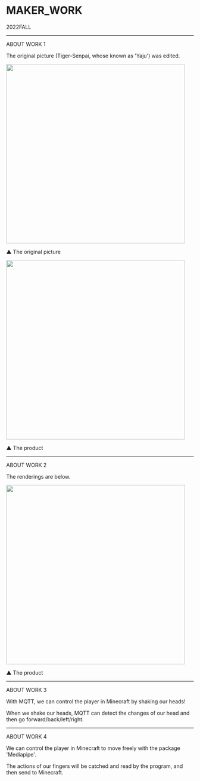 # MAKER_WORK
2022FALL

********************

ABOUT WORK 1

The original picture (Tiger-Senpai, whose known as 'Yaju') was edited.

<img src="https://user-images.githubusercontent.com/72453752/209828856-e0a8d258-07fe-4e6f-96a9-7179d157074f.jpg" width="480px">

▲ The original picture

<img src="https://user-images.githubusercontent.com/72453752/209828720-aa8ea331-78a7-416e-aa65-22a77acfdc69.png" width="480px">

▲ The product

********************

ABOUT WORK 2

The renderings are below.

<img src="https://user-images.githubusercontent.com/72453752/209893549-c96e7143-2d74-46c2-87f8-7c40c9a4ded6.jpg" width="480px">

▲ The product

********************

ABOUT WORK 3

With MQTT, we can control the player in Minecraft by shaking our heads!

When we shake our heads, MQTT can detect the changes of our head and then go forward/back/left/right.

********************

ABOUT WORK 4

We can control the player in Minecraft to move freely with the package 'Mediapipe'.

The actions of our fingers will be catched and read by the program, and then send to Minecraft.
